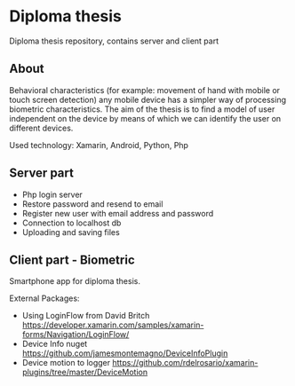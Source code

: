 # Diploma thesis

Diploma thesis repository, contains server and client part

## About

Behavioral characteristics (for example: movement of hand with mobile or touch screen detection) any mobile device has a simpler way of processing biometric characteristics. The aim of the thesis is to find a model of user independent on the device by means of which we can identify the user on different devices.

Used technology: Xamarin, Android, Python, Php

## Server part

* Php login server
* Restore password and resend to email
* Register new user with email address and password
* Connection to localhost db
* Uploading and saving files

## Client part - Biometric

Smartphone app for diploma thesis.

External Packages:

* Using LoginFlow from David Britch https://developer.xamarin.com/samples/xamarin-forms/Navigation/LoginFlow/
* Device Info nuget https://github.com/jamesmontemagno/DeviceInfoPlugin
* Device motion to logger https://github.com/rdelrosario/xamarin-plugins/tree/master/DeviceMotion
